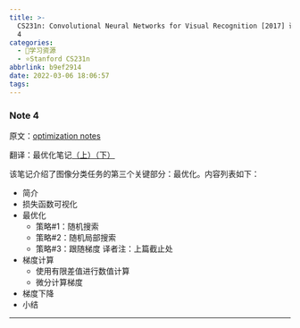 ```yaml
---
title: >-
  CS231n: Convolutional Neural Networks for Visual Recognition [2017] 课程笔记 Note
  4
categories:
  - 🌙学习资源
  - ⭐Stanford CS231n
abbrlink: b9ef2914
date: 2022-03-06 18:06:57
tags:
---
```


### Note 4

原文：[optimization notes](https://cs231n.github.io/optimization-1/)

翻译：最优化笔记[（上）](https://zhuanlan.zhihu.com/p/21360434)[（下）](https://zhuanlan.zhihu.com/p/21387326)

该笔记介绍了图像分类任务的第三个关键部分：最优化。内容列表如下：
- 简介
- 损失函数可视化
- 最优化
  - 策略#1：随机搜索
  - 策略#2：随机局部搜索
  - 策略#3：跟随梯度 译者注：上篇截止处
- 梯度计算
  - 使用有限差值进行数值计算
  - 微分计算梯度
- 梯度下降
- 小结

<!--more-->

***
